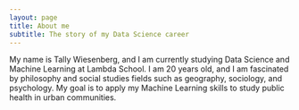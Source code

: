 ```yaml
---
layout: page
title: About me
subtitle: The story of my Data Science career
---
```


My name is Tally Wiesenberg, and I am currently studying Data Science and Machine Learning at Lambda School. I am 20 years old, and I am fascinated by philosophy and social studies fields such as geography, sociology, and psychology. My goal is to apply my Machine Learning skills to study public health in urban communities.

